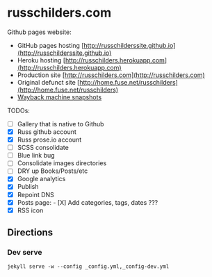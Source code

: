 # russchilders.com

Github pages website:
- GitHub pages hosting [http://russchilderssite.github.io](http://russchilderssite.github.io)
- Heroku hosting [http://russchilders.herokuapp.com](http://russchilders.herokuapp.com)
- Production site [http://russchilders.com](http://russchilders.com)
- Original defunct site [http://home.fuse.net/russchilders](http://home.fuse.net/russchilders)
- [Wayback machine snapshots](https://web.archive.org/web/*/http://home.fuse.net/russchilders/)

TODOs:
- [ ] Gallery that is native to Github
- [X] Russ github account
- [X] Russ prose.io account
- [ ] SCSS consolidate
- [ ] Blue link bug
- [ ] Consolidate images directories
- [ ] DRY up Books/Posts/etc
- [X] Google analytics
- [X] Publish
- [X] Repoint DNS
- [X] Posts page:
      - [X] Add categories, tags, dates ???
- [X] RSS icon

## Directions
### Dev serve
`jekyll serve -w --config _config.yml,_config-dev.yml`
